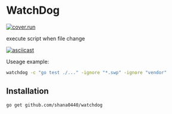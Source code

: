 # WatchDog

[![cover.run](https://cover.run/go/https:/github.com/shana0440/watchdog.svg?style=flat&tag=golang-1.10)](https://cover.run/go?tag=golang-1.10&repo=https%3A%2Fgithub.com%2Fshana0440%2Fwatchdog)

execute script when file change

[![asciicast](https://asciinema.org/a/3vsKIrda45uXwrBXsYluxMgi0.png)](https://asciinema.org/a/3vsKIrda45uXwrBXsYluxMgi0)

Useage example:

```bash
watchdog -c "go test ./..." -ignore "*.swp" -ignore "vendor"
```

## Installation

```bash
go get github.com/shana0440/watchdog
```
